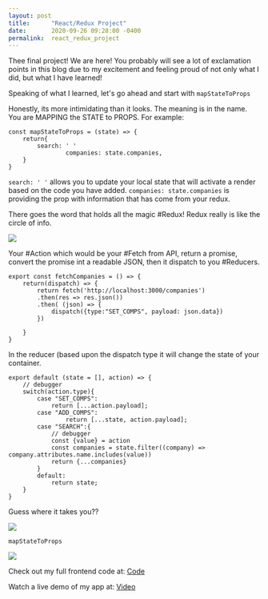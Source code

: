 ```yaml
---
layout: post
title:      "React/Redux Project"
date:       2020-09-26 09:28:00 -0400
permalink:  react_redux_project
---
```




Thee final project! We are here! You probably will see a lot of exclamation points in this blog due to my excitement and feeling proud of not only what I did, but what I have learned!

Speaking of what I learned, let's go ahead and start with `mapStateToProps`


Honestly, its more intimidating than it looks. The meaning is in the name. You are MAPPING the STATE to PROPS. For example:

```
const mapStateToProps = (state) => {
    return{ 
        search: ' '
				companies: state.companies,
    }
}
```

```search: ' '``` allows you to update your local state that will activate a render based on the code you have added.
```companies: state.companies``` is providing the prop with information that has come from your redux.

There goes the word that holds all the magic #Redux! Redux really is like the circle of info.

![](http:////imgur.com/DadA3PH)

Your #Action which would be your #Fetch from API, return a promise, convert the promise int a readable JSON, then it dispatch to you #Reducers. 

```
export const fetchCompanies = () => {
    return(dispatch) => {
        return fetch('http://localhost:3000/companies')
        .then(res => res.json())
        .then( (json) => {
            dispatch({type:"SET_COMPS", payload: json.data})
        })

    }
}
```

In the reducer (based upon the dispatch type it will change the state of your container.

```
export default (state = [], action) => {
    // debugger
    switch(action.type){
        case "SET_COMPS":
            return [...action.payload];
        case "ADD_COMPS":
                return [...state, action.payload];
        case "SEARCH":{
            // debugger
            const {value} = action
            const companies = state.filter((company) => company.attributes.name.includes(value))
            return {...companies}
        } 
        default:
            return state;
    }
}
```

Guess where it takes you??

![](http:////imgur.com/qPU8oXH)


`mapStateToProps`

![](http:////imgur.com/a/9gfoZ)


Check out my full frontend code at:
[Code](https://github.com/emerykurt/tech-tribe)

Watch a live demo of my app at:
[Video](https://youtu.be/6ZTHB4hdLxw)
